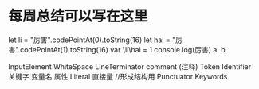 # 每周总结可以写在这里
let li = "厉害".codePointAt(0).toString(16)
let hai = "厉害".codePointAt(1).toString(16)
var \li\hai = 1
console.log(厉害)
a&nbsp;&nbsp;b

InputElement
WhiteSpace
LineTerminator
comment (注释)
Token
    Identifier 关键字
        变量名
        属性
    Literal 直接量
    //形成结构用
    Punctuator 
    Keywords